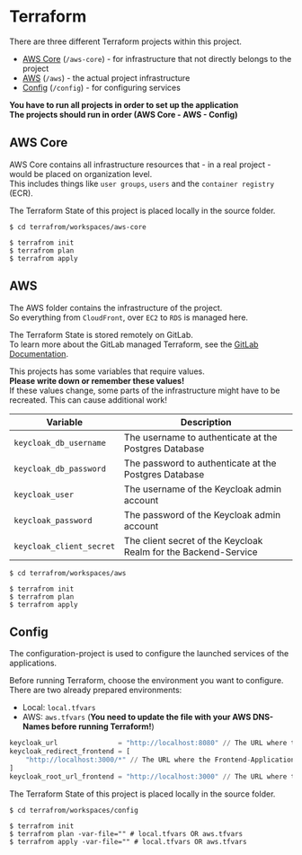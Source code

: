 # Terraform

There are three different Terraform projects within this project.

- [AWS Core](#aws-core) (`/aws-core`) - for infrastructure that not directly belongs to the project
- [AWS](#aws) (`/aws`) - the actual project infrastructure
- [Config](#config) (`/config`) - for configuring services

**You have to run all projects in order to set up the application**<br>
**The projects should run in order (AWS Core - AWS - Config)**

## AWS Core

AWS Core contains all infrastructure resources that - in a real project - would be placed on organization level.<br>
This includes things like `user groups`, `users` and the `container registry` (ECR).

The Terraform State of this project is placed locally in the source folder.

```shell
$ cd terrafrom/workspaces/aws-core

$ terrafrom init
$ terrafrom plan
$ terrafrom apply
```

## AWS

The AWS folder contains the infrastructure of the project.<br>
So everything from `CloudFront`, over `EC2` to `RDS` is managed here.

The Terraform State is stored remotely on GitLab.<br>
To learn more about the GitLab managed Terraform, see the [GitLab Documentation](https://docs.gitlab.com/ee/user/infrastructure/iac/terraform_state.html).

This projects has some variables that require values.<br>
**Please write down or remember these values!**<br>
If these values change, some parts of the infrastructure might have to be recreated. This can cause additional work!

| Variable                 | Description                                                     |
|--------------------------|-----------------------------------------------------------------|
| `keycloak_db_username`   | The username to authenticate at the Postgres Database           |
| `keycloak_db_password`   | The password to authenticate at the Postgres Database           |
| `keycloak_user`          | The username of the Keycloak admin account                      |
| `keycloak_password`      | The password of the Keycloak admin account                      |
| `keycloak_client_secret` | The client secret of the Keycloak Realm for the Backend-Service |

```shell
$ cd terrafrom/workspaces/aws

$ terrafrom init
$ terrafrom plan
$ terrafrom apply
```

## Config

The configuration-project is used to configure the launched services of the applications.

Before running Terraform, choose the environment you want to configure.<br>
There are two already prepared environments:

- Local: `local.tfvars`
- AWS: `aws.tfvars` (**You need to update the file with your AWS DNS-Names before running Terraform!**)

```terraform
keycloak_url               = "http://localhost:8080" // The URL where the Keycloak Server is running
keycloak_redirect_frontend = [
    "http://localhost:3000/*" // The URL where the Frontend-Application is hosted. The URL has to end with "/*"
]
keycloak_root_url_frontend = "http://localhost:3000" // The URL where the Frontend-Application is hosted
```

The Terraform State of this project is placed locally in the source folder.

```shell
$ cd terrafrom/workspaces/config

$ terrafrom init
$ terrafrom plan -var-file="" # local.tfvars OR aws.tfvars
$ terrafrom apply -var-file="" # local.tfvars OR aws.tfvars
```
